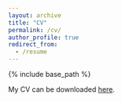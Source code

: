 ```yaml
---
layout: archive
title: "CV"
permalink: /cv/
author_profile: true
redirect_from:
  - /resume
---
```


{% include base_path %}

My CV can be downloaded [here](https://haoyudong-97.github.io/assets/Haoyu_Resume.pdf).
